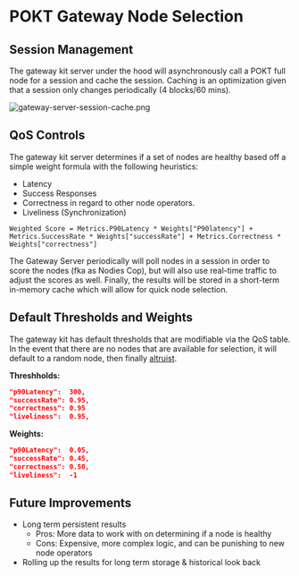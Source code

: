 # POKT Gateway Node Selection

## Session Management

The gateway kit server under the hood will asynchronously call a POKT full node for a session and cache the session.
Caching is an optimization given that a session only changes periodically (4 blocks/60 mins).

![gateway-server-session-cache.png](resources%2Fgateway-server-session-cache.png)

## QoS Controls

The gateway kit server determines if a set of nodes are healthy based off a simple weight formula with the following
heuristics:

- Latency
- Success Responses
- Correctness in regard to other node operators.
- Liveliness (Synchronization)

```text
Weighted Score = Metrics.P90Latency * Weights["P90latency"] + Metrics.SuccessRate * Weights["successRate"] + Metrics.Correctness * Weights["correctness"]
```

The Gateway Server periodically will poll nodes in a session in order to score the nodes (fka as Nodies Cop), but will
also use real-time traffic to adjust the scores as well. Finally, the results will be stored in a short-term in-memory
cache which will allow for quick node selection.

## Default Thresholds and Weights

The gateway kit has default thresholds that are modifiable via the QoS table. In the event that there are no nodes that
are available for selection, it will default to a random node, then finally [altruist](altruist.md).

**Threshholds:**

```json
"p90Latency":  300,
"successRate": 0.95,
"correctness": 0.95
"liveliness":  0.95,
```

**Weights:**

```json
"p90Latency":  0.05,
"successRate": 0.45,
"correctness": 0.50,
"liveliness":  -1
```

## Future Improvements

- Long term persistent results
    - Pros: More data to work with on determining if a node is healthy
    - Cons: Expensive, more complex logic, and can be punishing to new node operators
- Rolling up the results for long term storage & historical look back



